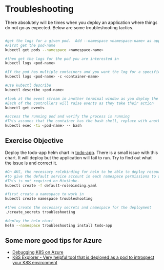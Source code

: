 # Troubleshooting #

There absolutely will be times when you deploy an application where things do not go as expected.  Below are some troubleshooting tactics.

```sh

#get the logs for a given pod.  Add --namespace <namespace-name> as appropriate
#First get the pod-name
kubectl get pods --namespace <namespace-name>

#then get the logs for the pod you are interested in
kubectl logs <pod-name>

#If the pod has multiple containers and you want the log for a specific container
kubectl logs <pod-name> -c <container-name>

#Use kubectl describe
kubectl describe <pod-name>

#look at the event stream in another terminal window as you deploy the application
#Each of the controllers will raise events as they take their action
kubectl get events

#access the running pod and verify the process is running
#This assumes that the container has the bash shell, replace with another command as appropriate
kubectl exec -ti <pod-name> -- bash

```

## Exercise Objective ##

Deploy the todo-app helm chart in [todo-app](./todo-app).  There is a small issue with this chart.  It will deploy but the application will fail to run.  Try to find out what the issue is and correct it.

```sh
#On AKS, the necessary rolebinding for helm to be able to deploy resources to the necessary namespaces. This is required 
#to give the default service account in each namespace permissions to access the necessary resources. 
#This is not required on Minikube.
kubectl create -f default-rolebinding.yaml

#first create a namespace to work in
kubectl create namespace troubleshooting

#then create the necessary secrets and namespace for the deployment
./create_secrets troubleshooting

#deploy the helm chart
helm --namespace troubleshooting install todo-app

```

## Some more good tips for Azure ##

- [Debugging K8S on Azure](https://github.com/andyzhangx/Demo/blob/master/debug/README.md)
- [K8S Explorer - Very helpful tool that is deployed as a pod to introspect your K8S environment](https://github.com/kubernetes/kubernetes/tree/release-1.5/examples/explorer)
